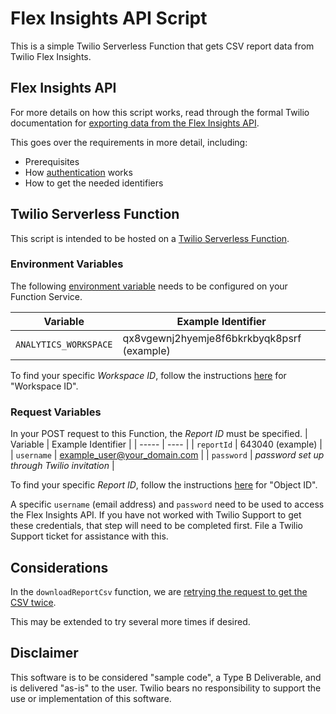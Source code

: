 # Flex Insights API Script

This is a simple Twilio Serverless Function that gets CSV report data from Twilio Flex Insights.

## Flex Insights API

For more details on how this script works, read through the formal Twilio documentation for [exporting data from the Flex Insights API](https://www.twilio.com/docs/flex/developer/insights/api/export-data). 

This goes over the requirements in more detail, including:
- Prerequisites
- How [authentication](https://www.twilio.com/docs/flex/developer/insights/api/authentication) works
- How to get the needed identifiers

## Twilio Serverless Function

This script is intended to be hosted on a [Twilio Serverless Function](https://www.twilio.com/docs/serverless/functions-assets/functions). 

### Environment Variables

The following [environment variable](https://www.twilio.com/docs/serverless/functions-assets/functions/variables) needs to be configured on your Function Service.

| Variable | Example Identifier |
| ----- | ---- |
| `ANALYTICS_WORKSPACE` | qx8vgewnj2hyemje8f6bkrkbyqk8psrf (example) |

To find your specific *Workspace ID*, follow the instructions [here](https://www.twilio.com/docs/flex/developer/insights/api/export-data#export-the-raw-report:~:text=Workspace%20ID%3A%20Log,workspace%20ID%20qx8vgewnj2hyemje8f6bkrkbyqk8psrf.) for "Workspace ID".

### Request Variables

In your POST request to this Function, the *Report ID* must be specified.
| Variable | Example Identifier |
| ----- | ---- |
| `reportId` | 643040 (example) |
| `username` | example_user@your_domain.com |
| `password` | *password set up through Twilio invitation* |

To find your specific *Report ID*, follow the instructions [here](https://www.twilio.com/docs/flex/developer/insights/api/export-data#export-the-raw-report:~:text=Object%20ID%3A,ID%20is%20643040.) for "Object ID".

A specific `username` (email address) and `password` need to be used to access the Flex Insights API. If you have not worked with Twilio Support to get these credentials, that step will need to be completed first. File a Twilio Support ticket for assistance with this.


## Considerations

In the `downloadReportCsv` function, we are [retrying the request to get the CSV twice](https://github.com/bschinina-twilio/flex-insights-api-script/blob/dc2d93c5c6ac686388a40bc0e977ab4856385b54/function-get-report.js#L195).

This may be extended to try several more times if desired.


## Disclaimer
This software is to be considered "sample code", a Type B Deliverable, and is delivered "as-is" to the user. Twilio bears no responsibility to support the use or implementation of this software.

